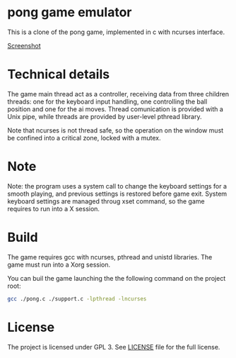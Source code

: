 pong game emulator
==================
This is a clone of the pong game, implemented in c with ncurses interface.

[Screenshot](https://www.dropbox.com/s/orryja85po2po5c/pong.png)

Technical details
=================
The game main thread act as a controller, receiving data from three 
children threads: one for the keyboard input handling, one controlling the
ball position and one for the ai moves. Thread comunication is provided
with a Unix pipe, while threads are provided by user-level pthread library.

Note that ncurses is not thread safe, so the operation on the window
must be confined into a critical zone, locked with a mutex.

Note
====
Note: the program uses a system call to change the keyboard settings for a
smooth playing, and previous settings is restored before game exit.
System keyboard settings are managed throug xset command, so the game
requires to run into a X session.

Build
=====
The game requires gcc with ncurses, pthread and unistd libraries. The game must run into a Xorg session.

You can buil the game launching the the following command on the project root:
```bash
gcc ./pong.c ./support.c -lpthread -lncurses
```
License
===================
The project is licensed under GPL 3. See [LICENSE](./LICENSE)
file for the full license.
